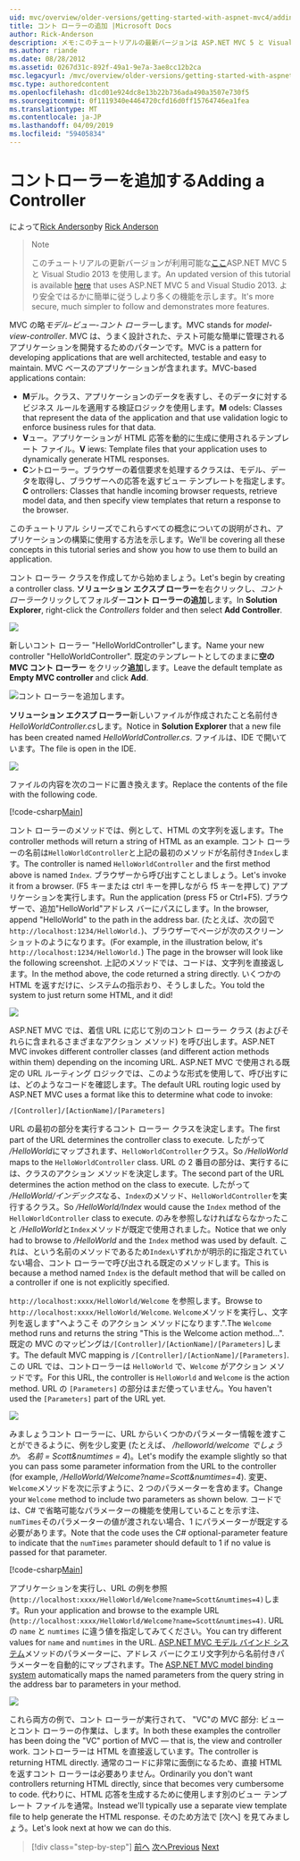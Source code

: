 ```yaml
---
uid: mvc/overview/older-versions/getting-started-with-aspnet-mvc4/adding-a-controller
title: コント ローラーの追加 |Microsoft Docs
author: Rick-Anderson
description: メモ:このチュートリアルの最新バージョンは ASP.NET MVC 5 と Visual Studio 2013 を使用します。 安全なはるかに簡単に従い、デモをお勧めしています.
ms.author: riande
ms.date: 08/28/2012
ms.assetid: 0267d31c-892f-49a1-9e7a-3ae8cc12b2ca
msc.legacyurl: /mvc/overview/older-versions/getting-started-with-aspnet-mvc4/adding-a-controller
msc.type: authoredcontent
ms.openlocfilehash: d1cd01e924dc8e13b22b736ada490a3507e730f5
ms.sourcegitcommit: 0f1119340e4464720cfd16d0ff15764746ea1fea
ms.translationtype: MT
ms.contentlocale: ja-JP
ms.lasthandoff: 04/09/2019
ms.locfileid: "59405834"
---
```

# <a name="adding-a-controller"></a><span data-ttu-id="ba488-104">コントローラーを追加する</span><span class="sxs-lookup"><span data-stu-id="ba488-104">Adding a Controller</span></span>

<span data-ttu-id="ba488-105">によって[Rick Anderson]((https://twitter.com/RickAndMSFT))</span><span class="sxs-lookup"><span data-stu-id="ba488-105">by [Rick Anderson]((https://twitter.com/RickAndMSFT))</span></span>

> > [!NOTE]
> > <span data-ttu-id="ba488-106">このチュートリアルの更新バージョンが利用可能な[ここ](../../getting-started/introduction/getting-started.md)ASP.NET MVC 5 と Visual Studio 2013 を使用します。</span><span class="sxs-lookup"><span data-stu-id="ba488-106">An updated version of this tutorial is available [here](../../getting-started/introduction/getting-started.md) that uses ASP.NET MVC 5 and Visual Studio 2013.</span></span> <span data-ttu-id="ba488-107">より安全ではるかに簡単に従うしより多くの機能を示します。</span><span class="sxs-lookup"><span data-stu-id="ba488-107">It's more secure, much simpler to follow and demonstrates more features.</span></span>


<span data-ttu-id="ba488-108">MVC の略*モデル-ビュー-コント ローラー*します。</span><span class="sxs-lookup"><span data-stu-id="ba488-108">MVC stands for *model-view-controller*.</span></span> <span data-ttu-id="ba488-109">MVC は、うまく設計された、テスト可能な簡単に管理されるアプリケーションを開発するためのパターンです。</span><span class="sxs-lookup"><span data-stu-id="ba488-109">MVC is a pattern for developing applications that are well architected, testable and easy to maintain.</span></span> <span data-ttu-id="ba488-110">MVC ベースのアプリケーションが含まれます。</span><span class="sxs-lookup"><span data-stu-id="ba488-110">MVC-based applications contain:</span></span>

- <span data-ttu-id="ba488-111">**M**デル。クラス、アプリケーションのデータを表すし、そのデータに対するビジネス ルールを適用する検証ロジックを使用します。</span><span class="sxs-lookup"><span data-stu-id="ba488-111">**M** odels: Classes that represent the data of the application and that use validation logic to enforce business rules for that data.</span></span>
- <span data-ttu-id="ba488-112">**V**ュー。アプリケーションが HTML 応答を動的に生成に使用されるテンプレート ファイル。</span><span class="sxs-lookup"><span data-stu-id="ba488-112">**V** iews: Template files that your application uses to dynamically generate HTML responses.</span></span>
- <span data-ttu-id="ba488-113">**C**ントローラー。ブラウザーの着信要求を処理するクラスは、モデル、データを取得し、ブラウザーへの応答を返すビュー テンプレートを指定します。</span><span class="sxs-lookup"><span data-stu-id="ba488-113">**C** ontrollers: Classes that handle incoming browser requests, retrieve model data, and then specify view templates that return a response to the browser.</span></span>

<span data-ttu-id="ba488-114">このチュートリアル シリーズでこれらすべての概念についての説明がされ、アプリケーションの構築に使用する方法を示します。</span><span class="sxs-lookup"><span data-stu-id="ba488-114">We'll be covering all these concepts in this tutorial series and show you how to use them to build an application.</span></span>

<span data-ttu-id="ba488-115">コント ローラー クラスを作成してから始めましょう。</span><span class="sxs-lookup"><span data-stu-id="ba488-115">Let's begin by creating a controller class.</span></span> <span data-ttu-id="ba488-116">**ソリューション エクスプ ローラー**を右クリックし、*コント ローラー*クリックしてフォルダー**コント ローラーの追加**します。</span><span class="sxs-lookup"><span data-stu-id="ba488-116">In **Solution Explorer**, right-click the *Controllers* folder and then select **Add Controller**.</span></span>

![](adding-a-controller/_static/image1.png)

<span data-ttu-id="ba488-117">新しいコント ローラー &quot;HelloWorldController&quot;します。</span><span class="sxs-lookup"><span data-stu-id="ba488-117">Name your new controller &quot;HelloWorldController&quot;.</span></span> <span data-ttu-id="ba488-118">既定のテンプレートとしてのままに**空の MVC コント ローラー**  をクリック**追加**します。</span><span class="sxs-lookup"><span data-stu-id="ba488-118">Leave the default template as **Empty MVC controller** and click **Add**.</span></span>

![コント ローラーを追加します。](adding-a-controller/_static/image2.png)

<span data-ttu-id="ba488-120">**ソリューション エクスプ ローラー**新しいファイルが作成されたこと名前付き*HelloWorldController.cs*します。</span><span class="sxs-lookup"><span data-stu-id="ba488-120">Notice in **Solution Explorer** that a new file has been created named *HelloWorldController.cs*.</span></span> <span data-ttu-id="ba488-121">ファイルは、IDE で開いています。</span><span class="sxs-lookup"><span data-stu-id="ba488-121">The file is open in the IDE.</span></span>

![](adding-a-controller/_static/image3.png)

<span data-ttu-id="ba488-122">ファイルの内容を次のコードに置き換えます。</span><span class="sxs-lookup"><span data-stu-id="ba488-122">Replace the contents of the file with the following code.</span></span>

[!code-csharp[Main](adding-a-controller/samples/sample1.cs)]

<span data-ttu-id="ba488-123">コント ローラーのメソッドでは、例として、HTML の文字列を返します。</span><span class="sxs-lookup"><span data-stu-id="ba488-123">The controller methods will return a string of HTML as an example.</span></span> <span data-ttu-id="ba488-124">コント ローラーの名前は`HelloWorldController`と上記の最初のメソッドが名前付き`Index`します。</span><span class="sxs-lookup"><span data-stu-id="ba488-124">The controller is named `HelloWorldController` and the first method above is named `Index`.</span></span> <span data-ttu-id="ba488-125">ブラウザーから呼び出すことしましょう。</span><span class="sxs-lookup"><span data-stu-id="ba488-125">Let's invoke it from a browser.</span></span> <span data-ttu-id="ba488-126">(F5 キーまたは ctrl キーを押しながら f5 キーを押して) アプリケーションを実行します。</span><span class="sxs-lookup"><span data-stu-id="ba488-126">Run the application (press F5 or Ctrl+F5).</span></span> <span data-ttu-id="ba488-127">ブラウザーで、追加&quot;HelloWorld&quot;アドレス バーにパスにします。</span><span class="sxs-lookup"><span data-stu-id="ba488-127">In the browser, append &quot;HelloWorld&quot; to the path in the address bar.</span></span> <span data-ttu-id="ba488-128">(たとえば、次の図で`http://localhost:1234/HelloWorld.`)、ブラウザーでページが次のスクリーン ショットのようになります。</span><span class="sxs-lookup"><span data-stu-id="ba488-128">(For example, in the illustration below, it's `http://localhost:1234/HelloWorld.`) The page in the browser will look like the following screenshot.</span></span> <span data-ttu-id="ba488-129">上記のメソッドでは、コードは、文字列を直接返します。</span><span class="sxs-lookup"><span data-stu-id="ba488-129">In the method above, the code returned a string directly.</span></span> <span data-ttu-id="ba488-130">いくつかの HTML を返すだけに、システムの指示おり、そうしました。</span><span class="sxs-lookup"><span data-stu-id="ba488-130">You told the system to just return some HTML, and it did!</span></span>

![](adding-a-controller/_static/image4.png)

<span data-ttu-id="ba488-131">ASP.NET MVC では、着信 URL に応じて別のコント ローラー クラス (およびそれらに含まれるさまざまなアクション メソッド) を呼び出します。</span><span class="sxs-lookup"><span data-stu-id="ba488-131">ASP.NET MVC invokes different controller classes (and different action methods within them) depending on the incoming URL.</span></span> <span data-ttu-id="ba488-132">ASP.NET MVC で使用される既定の URL ルーティング ロジックでは、このような形式を使用して、呼び出すには、どのようなコードを確認します。</span><span class="sxs-lookup"><span data-stu-id="ba488-132">The default URL routing logic used by ASP.NET MVC uses a format like this to determine what code to invoke:</span></span>

`/[Controller]/[ActionName]/[Parameters]`

<span data-ttu-id="ba488-133">URL の最初の部分を実行するコント ローラー クラスを決定します。</span><span class="sxs-lookup"><span data-stu-id="ba488-133">The first part of the URL determines the controller class to execute.</span></span> <span data-ttu-id="ba488-134">したがって */HelloWorld*にマップされます、`HelloWorldController`クラス。</span><span class="sxs-lookup"><span data-stu-id="ba488-134">So */HelloWorld* maps to the `HelloWorldController` class.</span></span> <span data-ttu-id="ba488-135">URL の 2 番目の部分は、実行するには、クラスのアクション メソッドを決定します。</span><span class="sxs-lookup"><span data-stu-id="ba488-135">The second part of the URL determines the action method on the class to execute.</span></span> <span data-ttu-id="ba488-136">したがって */HelloWorld/インデックス*なる、`Index`のメソッド、`HelloWorldController`を実行するクラス。</span><span class="sxs-lookup"><span data-stu-id="ba488-136">So */HelloWorld/Index* would cause the `Index` method of the `HelloWorldController` class to execute.</span></span> <span data-ttu-id="ba488-137">のみを参照しなければならなかったこと */HelloWorld*と`Index`メソッドが既定で使用されました。</span><span class="sxs-lookup"><span data-stu-id="ba488-137">Notice that we only had to browse to */HelloWorld* and the `Index` method was used by default.</span></span> <span data-ttu-id="ba488-138">これは、という名前のメソッドであるため`Index`いずれかが明示的に指定されていない場合、コント ローラーで呼び出される既定のメソッドします。</span><span class="sxs-lookup"><span data-stu-id="ba488-138">This is because a method named `Index` is the default method that will be called on a controller if one is not explicitly specified.</span></span>

<span data-ttu-id="ba488-139">`http://localhost:xxxx/HelloWorld/Welcome` を参照します。</span><span class="sxs-lookup"><span data-stu-id="ba488-139">Browse to `http://localhost:xxxx/HelloWorld/Welcome`.</span></span> <span data-ttu-id="ba488-140">`Welcome`メソッドを実行し、文字列を返します&quot;へようこそ のアクション メソッドになります.&quot;.</span><span class="sxs-lookup"><span data-stu-id="ba488-140">The `Welcome` method runs and returns the string &quot;This is the Welcome action method...&quot;.</span></span> <span data-ttu-id="ba488-141">既定の MVC のマッピングは`/[Controller]/[ActionName]/[Parameters]`します。</span><span class="sxs-lookup"><span data-stu-id="ba488-141">The default MVC mapping is `/[Controller]/[ActionName]/[Parameters]`.</span></span> <span data-ttu-id="ba488-142">この URL では、コントローラーは `HelloWorld` で、`Welcome` がアクション メソッドです。</span><span class="sxs-lookup"><span data-stu-id="ba488-142">For this URL, the controller is `HelloWorld` and `Welcome` is the action method.</span></span> <span data-ttu-id="ba488-143">URL の `[Parameters]` の部分はまだ使っていません。</span><span class="sxs-lookup"><span data-stu-id="ba488-143">You haven't used the `[Parameters]` part of the URL yet.</span></span>

![](adding-a-controller/_static/image5.png)

<span data-ttu-id="ba488-144">みましょうコント ローラーに、URL からいくつかのパラメーター情報を渡すことができるように、例を少し変更 (たとえば、 */helloworld/welcome でしょうか。 名前 = Scott&amp;numtimes = 4*)。</span><span class="sxs-lookup"><span data-stu-id="ba488-144">Let's modify the example slightly so that you can pass some parameter information from the URL to the controller (for example, */HelloWorld/Welcome?name=Scott&amp;numtimes=4*).</span></span> <span data-ttu-id="ba488-145">変更、`Welcome`メソッドを次に示すように、2 つのパラメーターを含めます。</span><span class="sxs-lookup"><span data-stu-id="ba488-145">Change your `Welcome` method to include two parameters as shown below.</span></span> <span data-ttu-id="ba488-146">コードでは、C# で省略可能なパラメーターの機能を使用していることを示す注、`numTimes`そのパラメーターの値が渡されない場合、1 にパラメーターが既定する必要があります。</span><span class="sxs-lookup"><span data-stu-id="ba488-146">Note that the code uses the C# optional-parameter feature to indicate that the `numTimes` parameter should default to 1 if no value is passed for that parameter.</span></span>

[!code-csharp[Main](adding-a-controller/samples/sample2.cs)]

<span data-ttu-id="ba488-147">アプリケーションを実行し、URL の例を参照 (`http://localhost:xxxx/HelloWorld/Welcome?name=Scott&numtimes=4)`します。</span><span class="sxs-lookup"><span data-stu-id="ba488-147">Run your application and browse to the example URL (`http://localhost:xxxx/HelloWorld/Welcome?name=Scott&numtimes=4)`.</span></span> <span data-ttu-id="ba488-148">URL の `name` と `numtimes` に違う値を指定してみてください。</span><span class="sxs-lookup"><span data-stu-id="ba488-148">You can try different values for `name` and `numtimes` in the URL.</span></span> <span data-ttu-id="ba488-149">[ASP.NET MVC モデル バインド システム](http://odetocode.com/Blogs/scott/archive/2009/04/27/6-tips-for-asp-net-mvc-model-binding.aspx)メソッドのパラメーターに、アドレス バーにクエリ文字列から名前付きパラメーターを自動的にマップされます。</span><span class="sxs-lookup"><span data-stu-id="ba488-149">The [ASP.NET MVC model binding system](http://odetocode.com/Blogs/scott/archive/2009/04/27/6-tips-for-asp-net-mvc-model-binding.aspx) automatically maps the named parameters from the query string in the address bar to parameters in your method.</span></span>

![](adding-a-controller/_static/image6.png)

<span data-ttu-id="ba488-150">これら両方の例で、コント ローラーが実行されて、 &quot;VC&quot;の MVC 部分: ビューとコント ローラーの作業は、します。</span><span class="sxs-lookup"><span data-stu-id="ba488-150">In both these examples the controller has been doing the &quot;VC&quot; portion of MVC — that is, the view and controller work.</span></span> <span data-ttu-id="ba488-151">コントローラーは HTML を直接返しています。</span><span class="sxs-lookup"><span data-stu-id="ba488-151">The controller is returning HTML directly.</span></span> <span data-ttu-id="ba488-152">通常のコードに非常に面倒になるため、直接 HTML を返すコント ローラーは必要ありません。</span><span class="sxs-lookup"><span data-stu-id="ba488-152">Ordinarily you don't want controllers returning HTML directly, since that becomes very cumbersome to code.</span></span> <span data-ttu-id="ba488-153">代わりに、HTML 応答を生成するために使用します別のビュー テンプレート ファイルを通常。</span><span class="sxs-lookup"><span data-stu-id="ba488-153">Instead we'll typically use a separate view template file to help generate the HTML response.</span></span> <span data-ttu-id="ba488-154">そのため方法で [次へ] を見てみましょう。</span><span class="sxs-lookup"><span data-stu-id="ba488-154">Let's look next at how we can do this.</span></span>

> [!div class="step-by-step"]
> <span data-ttu-id="ba488-155">[前へ](intro-to-aspnet-mvc-4.md)
> [次へ](adding-a-view.md)</span><span class="sxs-lookup"><span data-stu-id="ba488-155">[Previous](intro-to-aspnet-mvc-4.md)
[Next](adding-a-view.md)</span></span>
